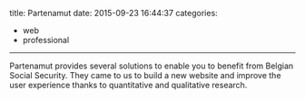 title: Partenamut
date: 2015-09-23 16:44:37
categories:
- web
- professional
---

Partenamut provides several solutions to enable you to benefit from Belgian Social Security. They came to us to build a new website and improve the user experience thanks to quantitative and qualitative research. 

